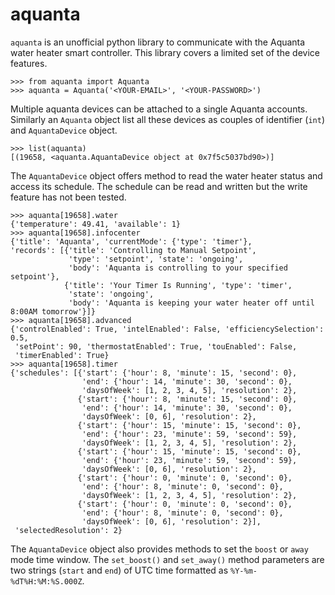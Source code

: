 # aquanta

`aquanta` is an unofficial python library to communicate with the
Aquanta water heater smart controller. This library covers a limited
set of the device features.

```
>>> from aquanta import Aquanta
>>> aquanta = Aquanta('<YOUR-EMAIL>', '<YOUR-PASSWORD>')
```

Multiple aquanta devices can be attached to a single Aquanta
accounts. Similarly an `Aquanta` object list all these devices as
couples of identifier (`int`) and `AquantaDevice` object.

```
>>> list(aquanta)
[(19658, <aquanta.AquantaDevice object at 0x7f5c5037bd90>)]
```

The `AquantaDevice` object offers method to read the water heater
status and access its schedule. The schedule can be read and written
but the write feature has not been tested.

```
>>> aquanta[19658].water
{'temperature': 49.41, 'available': 1}
>>> aquanta[19658].infocenter
{'title': 'Aquanta', 'currentMode': {'type': 'timer'},
'records': [{'title': 'Controlling to Manual Setpoint',
             'type': 'setpoint', 'state': 'ongoing',
             'body': 'Aquanta is controlling to your specified setpoint'},
            {'title': 'Your Timer Is Running', 'type': 'timer', 
             'state': 'ongoing',
             'body': 'Aquanta is keeping your water heater off until 8:00AM tomorrow'}]}
>>> aquanta[19658].advanced
{'controlEnabled': True, 'intelEnabled': False, 'efficiencySelection': 0.5,
 'setPoint': 90, 'thermostatEnabled': True, 'touEnabled': False,
 'timerEnabled': True}
>>> aquanta[19658].timer
{'schedules': [{'start': {'hour': 8, 'minute': 15, 'second': 0},
                'end': {'hour': 14, 'minute': 30, 'second': 0},
                'daysOfWeek': [1, 2, 3, 4, 5], 'resolution': 2},
               {'start': {'hour': 8, 'minute': 15, 'second': 0},
                'end': {'hour': 14, 'minute': 30, 'second': 0},
                'daysOfWeek': [0, 6], 'resolution': 2}, 
               {'start': {'hour': 15, 'minute': 15, 'second': 0},
                'end': {'hour': 23, 'minute': 59, 'second': 59},
                'daysOfWeek': [1, 2, 3, 4, 5], 'resolution': 2},
               {'start': {'hour': 15, 'minute': 15, 'second': 0},
                'end': {'hour': 23, 'minute': 59, 'second': 59}, 
                'daysOfWeek': [0, 6], 'resolution': 2},
               {'start': {'hour': 0, 'minute': 0, 'second': 0},
                'end': {'hour': 8, 'minute': 0, 'second': 0},
                'daysOfWeek': [1, 2, 3, 4, 5], 'resolution': 2},
               {'start': {'hour': 0, 'minute': 0, 'second': 0},
                'end': {'hour': 8, 'minute': 0, 'second': 0},
                'daysOfWeek': [0, 6], 'resolution': 2}],
 'selectedResolution': 2}
```

The `AquantaDevice` object also provides methods to set the `boost` or
`away` mode time window. The `set_boost()` and `set_away()` method
parameters are two strings (`start` and `end`) of UTC time formatted
as `%Y-%m-%dT%H:%M:%S.000Z`.
